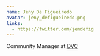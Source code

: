 ```yaml
---
name: Jeny De Figueiredo
avatar: jeny_defigueiredo.png
links:
  - https://twitter.com/jendefig
---
```


Community Manager at [DVC](https://dvc.org)
